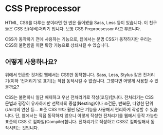 # CSS Preprocessor
HTML, CSS를 다루는 분이라면 한 번은 들어봤을 Sass, Less 등이 있습니다.
이 친구들은 CSS 전(예비)처리기 입니다.
보통 CSS Preprocsessor 라고 부릅니다.

CSS가 동작하기 전에 사용하는 기능으로, 웹에서는 분명 CSS가 동작하지만 우리는 CSS의 불편함을 이런 확장 기능으로 상쇄시킬 수 있습니다.

## 어떻게 사용하나요?

위에서 언급한 것처럼 웹에서는 CSS만 동작합니다.
Sass, Less, Stylus 같은 전처리기(이하 '전처리기'로 표기)는 직접 동작시킬 수 없습니다.
그렇다면 어떻게 사용할 수 있을까요?

CSS는 불편하니 일단 배제하고 우선 전처리기로 작성(코딩)합니다.
전처리기는 CSS 문법과 굉장히 유사하지만 선택자의 중첩(Nesting)이나 조건문, 반복문, 다양한 단위(Unit)의 연산 등... 표준 CSS 보다 훨씬 많은 기능을 사용해서 편리하게 작성할 수 있습니다.
단, 웹에서는 직접 동작하지 않으니 이렇게 작성한 전처리기를 웹에서 동작 가능한 표준의 CSS 로 컴파일(Compile)합니다.
전처리기로 작성하고 CSS로 컴파일해서 동작시키는 것입니다.
